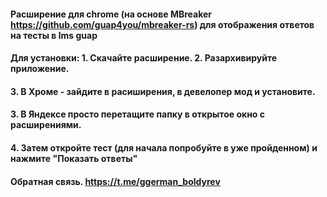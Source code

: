 #### Расширение для chrome (на основе MBreaker https://github.com/guap4you/mbreaker-rs) для отображения ответов на тесты в lms guap

#### Для установки: 1. Скачайте расширение. 2. Разархивируйте приложение.

#### 3. В Хроме - зайдите в расиширения, в девелопер мод и установите.

#### 3. В Яндексе просто перетащите папку в открытое окно с расширениями.

#### 4. Затем откройте тест (для начала попробуйте в уже пройденном) и нажмите "Показать ответы"

#### Обратная связь. https://t.me/ggerman_boldyrev
